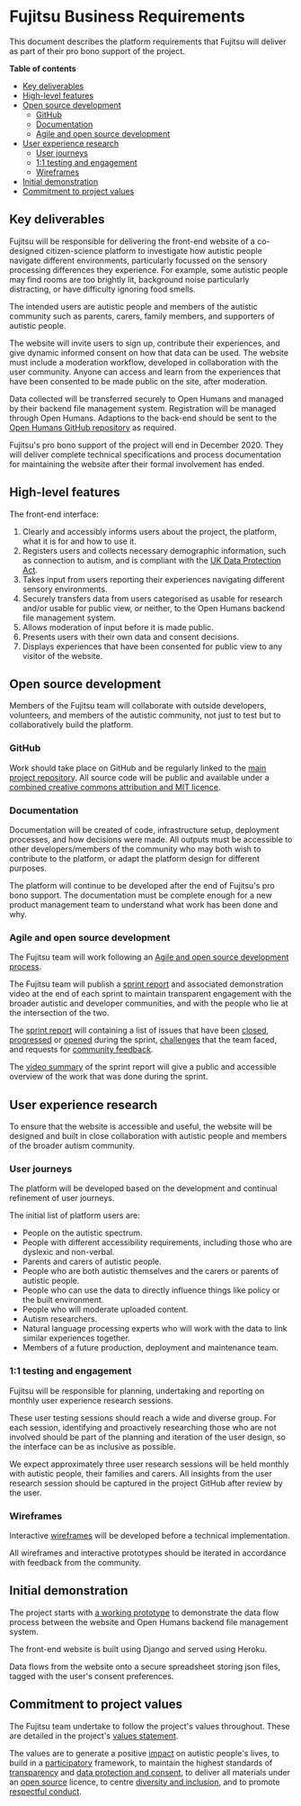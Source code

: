 # Fujitsu Business Requirements

This document describes the platform requirements that Fujitsu will deliver as part of their pro bono support of the project.

**Table of contents**

* [Key deliverables](#key-deliverables)
* [High-level features](#high-level-features)
* [Open source development](#open-source-development)
    * [GitHub](#github)
    * [Documentation](#documentation)
    * [Agile and open source development](#agile-and-open-source-development)
* [User experience research](#user-experience-research)
    * [User journeys](#user-journeys)
    * [1:1 testing and engagement](#11-testing-and-engagement)
    * [Wireframes](#wireframes)
* [Initial demonstration](#initial-demonstration)
* [Commitment to project values](#commitment-to-project-values)

## Key deliverables

Fujitsu will be responsible for delivering the front-end website of a co-designed citizen-science platform to investigate how autistic people navigate different environments, particularly focussed on the sensory processing differences they experience.
For example, some autistic people may find rooms are too brightly lit, background noise particularly distracting, or have difficulty ignoring food smells.

The intended users are autistic people and members of the autistic community such as parents, carers, family members, and supporters of autistic people.

The website will invite users to sign up, contribute their experiences, and give dynamic informed consent on how that data can be used.
The website must include a moderation workflow, developed in collaboration with the user community.
Anyone can access and learn from the experiences that have been consented to be made public on the site, after moderation.

Data collected will be transferred securely to Open Humans and managed by their backend file management system.
Registration will be managed through Open Humans.
Adaptions to the back-end should be sent to the [Open Humans GitHub repository](https://github.com/OpenHumans/open-humans) as required.

Fujitsu's pro bono support of the project will end in December 2020.
They will deliver complete technical specifications and process documentation for maintaining the website after their formal involvement has ended.

## High-level features

The front-end interface:

1. Clearly and accessibly informs users about the project, the platform, what it is for and how to use it.
2. Registers users and collects necessary demographic information, such as connection to autism, and is compliant with the [UK Data Protection Act](https://www.gov.uk/data-protection).
3. Takes input from users reporting their experiences navigating different sensory environments.
4. Securely transfers data from users categorised as usable for research and/or usable for public view, or neither, to the Open Humans backend file management system.
5. Allows moderation of input before it is made public.
6. Presents users with their own data and consent decisions.
7. Displays experiences that have been consented for public view to any visitor of the website.

## Open source development

Members of the Fujitsu team will collaborate with outside developers, volunteers, and members of the autistic community, not just to test but to collaboratively build the platform.

### GitHub

Work should take place on GitHub and be regularly linked to the [main project repository](https://github.com/alan-turing-institute/AutisticaCitizenScience).
All source code will be public and available under a [combined creative commons attribution and MIT licence](/LICENSE).

### Documentation

Documentation will be created of code, infrastructure setup, deployment processes, and how decisions were made.
All outputs must be accessible to other developers/members of the community who may both wish to contribute to the platform, or adapt the platform design for different purposes.

The platform will continue to be developed after the end of Fujitsu's pro bono support.
The documentation must be complete enough for a new product management team to understand what work has been done and why.

### Agile and open source development

The Fujitsu team will work following an [Agile and open source development process](https://github.com/alan-turing-institute/AutisticaCitizenScience/blob/master/project-management/agile-opensource-workflow.md).

The Fujitsu team will publish a [sprint report](/project-management/sprint-demo-requirements.md) and associated demonstration video at the end of each sprint to maintain transparent engagement with the broader autistic and developer communities, and with the people who lie at the intersection of the two.

The [sprint report](/project-management/sprint-demo-requirements.md) will containing a list of issues that have been [closed](/project-management/sprint-demo-requirements.md#closed-issues), [progressed](/project-management/sprint-demo-requirements.md#progressed-issues) or [opened](/project-management/sprint-demo-requirements.md#opened-issues) during the sprint, [challenges](/project-management/sprint-demo-requirements.md#challenges) that the team faced, and requests for [community feedback](/project-management/sprint-demo-requirements.md#community-feedback-requests).

The [video summary](/project-management/sprint-demo-requirements.md#video) of the sprint report will give a public and accessible overview of the work that was done during the sprint.

## User experience research

To ensure that the website is accessible and useful, the website will be designed and built in close collaboration with autistic people and members of the broader autism community.

### User journeys

The platform will be developed based on the development and continual refinement of user journeys.

The initial list of platform users are:

* People on the autistic spectrum.
* People with different accessibility requirements, including those who are dyslexic and non-verbal.
* Parents and carers of autistic people.
* People who are both autistic themselves and the carers or parents of autistic people.
* People who can use the data to directly influence things like policy or the built environment.
* People who will moderate uploaded content.
* Autism researchers.
* Natural language processing experts who will work with the data to link similar experiences together.
* Members of a future production, deployment and maintenance team.

### 1:1 testing and engagement

Fujitsu will be responsible for planning, undertaking and reporting on monthly user experience research sessions.

These user testing sessions should reach a wide and diverse group.
For each session, identifying and proactively researching those who are not involved should be part of the planning and iteration of the user design, so the interface can be as inclusive as possible.

We expect approximately three user research sessions will be held monthly with autistic people, their families and carers.
All insights from the user research session should be captured in the project GitHub after review by the user.

### Wireframes

Interactive [wireframes](https://www.experienceux.co.uk/faqs/what-is-wireframing) will be developed before a technical implementation.

All wireframes and interactive prototypes should be iterated in accordance with feedback from the community.

## Initial demonstration

The project starts with [a working prototype](https://github.com/alan-turing-institute/autistica-filemanagement-demo) to demonstrate the data flow process between the website and Open Humans backend file management system.

The front-end website is built using Django and served using Heroku.

Data flows from the website onto a secure spreadsheet storing json files, tagged with the user's consent preferences.

## Commitment to project values

The Fujitsu team undertake to follow the project's values throughout.
These are detailed in the project's [values statement](/project-management/project-values.md).

The values are to generate a positive [impact](/project-management/project-values.md#impact) on autistic people's lives, to build in a [participatory](/project-management/project-values.md#participatory-science) framework, to maintain the highest standards of [transparency](/project-management/project-values.md#transparency) and [data protection and consent](/project-management/project-values.md#protection-and-consent), to deliver all materials under an [open source](/project-management/project-values.md#open-source) licence, to centre [diversity and inclusion](/project-management/project-values.md#diversity-and-inclusion), and to promote [respectful conduct](/project-management/project-values.md#respectful-conduct).
